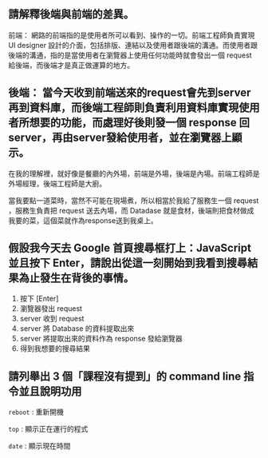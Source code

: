 ## 請解釋後端與前端的差異。

前端：
網路的前端指的是使用者所可以看到、操作的一切。前端工程師負責實現 UI designer 設計的介面，包括排版、連結以及使用者跟後端的溝通。而使用者跟後端的溝通，指的是當使用者在瀏覽器上使用任何功能時就會發出一個 request 給後端，而後端才是真正做運算的地方。

後端：
當今天收到前端送來的request會先到server再到資料庫，而後端工程師則負責利用資料庫實現使用者所想要的功能，而處理好後則發一個 response 回server，再由server發給使用者，並在瀏覽器上顯示。
 ---
在我的理解裡，就好像是餐廳的內外場，前端是外場，後端是內場。前端工程師是外場經理，後端工程師是大廚。

當我要點一道菜時，當然不可能在現場煮，所以相當於我給了服務生一個 request ，服務生負責把 request 送去內場，而 Datadase 就是食材，後端則把食材做成我要的菜，這個菜就作為response送到我桌上。


## 假設我今天去 Google 首頁搜尋框打上：JavaScript 並且按下 Enter，請說出從這一刻開始到我看到搜尋結果為止發生在背後的事情。

1. 按下 [Enter]
2. 瀏覽器發出 request 
3.  server 收到 request
4.  server 將 Database 的資料提取出來
5.  server 將提取出來的資料作為 response 發給瀏覽器
6. 得到我想要的搜尋結果


## 請列舉出 3 個「課程沒有提到」的 command line 指令並且說明功用

`reboot` :  重新開機

`top` :   顯示正在運行的程式

`date` : 顯示現在時間